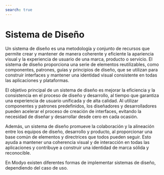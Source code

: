```yaml
---
search: true
---
```


# Sistema de Diseño

Un sistema de diseño es una metodología y conjunto de recursos que permite crear y mantener de manera coherente y
eficiente la apariencia visual y la experiencia de usuario de una marca, producto o servicio. El sistema de diseño
proporciona una serie de elementos reutilizables, como componentes, patrones, guías y principios de diseño, que se
utilizan para construir interfaces y mantener una identidad visual consistente en todas las aplicaciones y plataformas.

El objetivo principal de un sistema de diseño es mejorar la eficiencia y la consistencia en el proceso de diseño y
desarrollo, al tiempo que garantiza una experiencia de usuario unificada y de alta calidad. Al utilizar componentes y
patrones predefinidos, los diseñadores y desarrolladores pueden acelerar el proceso de creación de interfaces, evitando
la necesidad de diseñar y desarrollar desde cero en cada ocasión.

Además, un sistema de diseño promueve la colaboración y la alineación entre los equipos de diseño, desarrollo y
producto, al proporcionar una base común de elementos y directrices que todos pueden seguir. Esto ayuda a mantener una
coherencia visual y de interacción en todas las aplicaciones y contribuye a construir una identidad de marca sólida y
reconocible.

En Modyo existen diferentes formas de implementar sistemas de diseño, dependiendo del caso de uso.



